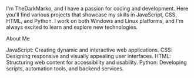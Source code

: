  I'm TheDarkMarko, and I have a passion for coding and development. Here you'll find various projects that showcase my skills in JavaScript, CSS, HTML, and Python. I work on both Windows and Linux platforms, and I'm always excited to learn and explore new technologies.

About Me

JavaScript: Creating dynamic and interactive web applications.
CSS: Designing responsive and visually appealing user interfaces.
HTML: Structuring web content for accessibility and usability.
Python: Developing scripts, automation tools, and backend services.
